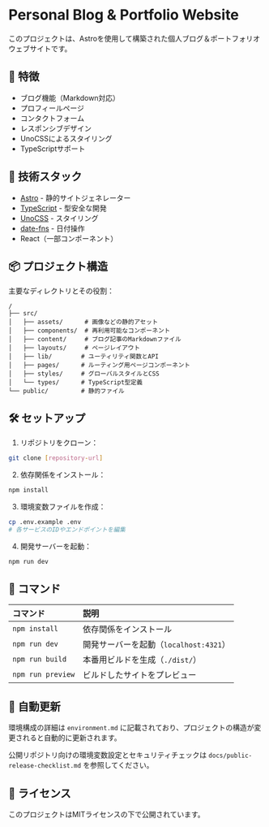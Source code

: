 # Personal Blog & Portfolio Website

このプロジェクトは、Astroを使用して構築された個人ブログ＆ポートフォリオウェブサイトです。

## 🌟 特徴

- ブログ機能（Markdown対応）
- プロフィールページ
- コンタクトフォーム
- レスポンシブデザイン
- UnoCSSによるスタイリング
- TypeScriptサポート

## 🚀 技術スタック

- [Astro](https://astro.build/) - 静的サイトジェネレーター
- [TypeScript](https://www.typescriptlang.org/) - 型安全な開発
- [UnoCSS](https://unocss.dev/) - スタイリング
- [date-fns](https://date-fns.org/) - 日付操作
- React（一部コンポーネント）

## 📦 プロジェクト構造

主要なディレクトリとその役割：

```text
/
├── src/
│   ├── assets/      # 画像などの静的アセット
│   ├── components/  # 再利用可能なコンポーネント
│   ├── content/     # ブログ記事のMarkdownファイル
│   ├── layouts/     # ページレイアウト
│   ├── lib/        # ユーティリティ関数とAPI
│   ├── pages/      # ルーティング用ページコンポーネント
│   ├── styles/     # グローバルスタイルとCSS
│   └── types/      # TypeScript型定義
└── public/         # 静的ファイル
```

## 🛠️ セットアップ

1. リポジトリをクローン：

```bash
git clone [repository-url]
```

2. 依存関係をインストール：

```bash
npm install
```

3. 環境変数ファイルを作成：

```bash
cp .env.example .env
# 各サービスのIDやエンドポイントを編集
```

4. 開発サーバーを起動：

```bash
npm run dev
```

## 📝 コマンド

| コマンド          | 説明                                   |
| :---------------- | :------------------------------------- |
| `npm install`     | 依存関係をインストール                 |
| `npm run dev`     | 開発サーバーを起動（`localhost:4321`） |
| `npm run build`   | 本番用ビルドを生成（`./dist/`）        |
| `npm run preview` | ビルドしたサイトをプレビュー           |

## 🔄 自動更新

環境構成の詳細は `environment.md` に記載されており、プロジェクトの構造が変更されると自動的に更新されます。

公開リポジトリ向けの環境変数設定とセキュリティチェックは `docs/public-release-checklist.md` を参照してください。

## 📄 ライセンス

このプロジェクトはMITライセンスの下で公開されています。
